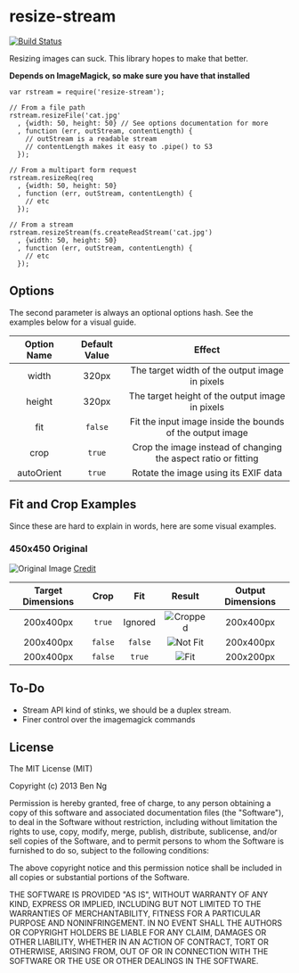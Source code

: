 resize-stream
=============

[![Build Status](https://travis-ci.org/ben-ng/resize-stream.png?branch=master)](https://travis-ci.org/ben-ng/resize-stream)

Resizing images can suck. This library hopes to make that better.

**Depends on ImageMagick, so make sure you have that installed**

```
var rstream = require('resize-stream');

// From a file path
rstream.resizeFile('cat.jpg'
  , {width: 50, height: 50} // See options documentation for more
  , function (err, outStream, contentLength) {
    // outStream is a readable stream
    // contentLength makes it easy to .pipe() to S3
  });

// From a multipart form request
rstream.resizeReq(req
  , {width: 50, height: 50}
  , function (err, outStream, contentLength) {
    // etc
  });

// From a stream
rstream.resizeStream(fs.createReadStream('cat.jpg')
  , {width: 50, height: 50}
  , function (err, outStream, contentLength) {
    // etc
  });
```

Options
-------

The second parameter is always an optional options hash. See the examples below for a visual guide.

| Option Name | Default Value | Effect                                                             |
|:-----------:|:-------------:|:------------------------------------------------------------------:|
| width       | 320px         | The target width of the output image in pixels                     |
| height      | 320px         | The target height of the output image in pixels                    |
| fit         | `false`       | Fit the input image inside the bounds of the output image          |
| crop        | `true`        | Crop the image instead of changing the aspect ratio or fitting     |
| autoOrient  | `true`        | Rotate the image using its EXIF data                               |

Fit and Crop Examples
---------------------

Since these are hard to explain in words, here are some visual examples.

### 450x450 Original
![Original Image](https://raw.github.com/ben-ng/resize-stream/master/tests/fixtures/kitten.jpg "Original Image")
[Credit](https://pusheen.com)

| Target Dimensions | Crop  | Fit   | Result                                                                                                                      | Output Dimensions|
|:-----------------:|:-----:|:-----:|:---------------------------------------------------------------------------------------------------------------------------:|:----------------:|
| 200x400px         |`true` |Ignored|![Cropped](https://raw.github.com/ben-ng/resize-stream/master/tests/fixtures/expected/kitten.crop.jpg "Cropped Image")       | 200x400px        |
| 200x400px         |`false`|`false`|![Not Fit](https://raw.github.com/ben-ng/resize-stream/master/tests/fixtures/expected/kitten.nocrop.nofit.jpg "No Fit Image")| 200x400px        |
| 200x400px         |`false`|`true` |![Fit](https://raw.github.com/ben-ng/resize-stream/master/tests/fixtures/expected/kitten.nocrop.fit.jpg "Fit Image")         | 200x200px        |

To-Do
-----
 * Stream API kind of stinks, we should be a duplex stream.
 * Finer control over the imagemagick commands

License
-------
The MIT License (MIT)

Copyright (c) 2013 Ben Ng

Permission is hereby granted, free of charge, to any person obtaining a copy
of this software and associated documentation files (the "Software"), to deal
in the Software without restriction, including without limitation the rights
to use, copy, modify, merge, publish, distribute, sublicense, and/or sell
copies of the Software, and to permit persons to whom the Software is
furnished to do so, subject to the following conditions:

The above copyright notice and this permission notice shall be included in
all copies or substantial portions of the Software.

THE SOFTWARE IS PROVIDED "AS IS", WITHOUT WARRANTY OF ANY KIND, EXPRESS OR
IMPLIED, INCLUDING BUT NOT LIMITED TO THE WARRANTIES OF MERCHANTABILITY,
FITNESS FOR A PARTICULAR PURPOSE AND NONINFRINGEMENT. IN NO EVENT SHALL THE
AUTHORS OR COPYRIGHT HOLDERS BE LIABLE FOR ANY CLAIM, DAMAGES OR OTHER
LIABILITY, WHETHER IN AN ACTION OF CONTRACT, TORT OR OTHERWISE, ARISING FROM,
OUT OF OR IN CONNECTION WITH THE SOFTWARE OR THE USE OR OTHER DEALINGS IN
THE SOFTWARE.
